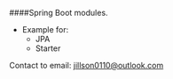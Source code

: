####Spring Boot modules.

* Example for:
    * JPA
    * Starter


Contact to email: [jillson0110@outlook.com](jillson0110@outlook.com)
